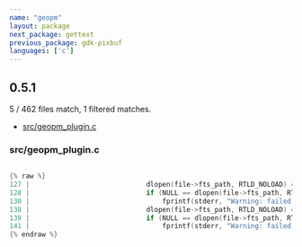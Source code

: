 ```yaml
---
name: "geopm"
layout: package
next_package: gettext
previous_package: gdk-pixbuf
languages: ['c']
---
```

## 0.5.1
5 / 462 files match, 1 filtered matches.

 - [src/geopm_plugin.c](#srcgeopm_pluginc)

### src/geopm_plugin.c

```c

{% raw %}
127 |                             dlopen(file->fts_path, RTLD_NOLOAD) == NULL) {
128 |                             if (NULL == dlopen(file->fts_path, RTLD_LAZY)) {
130 |                                 fprintf(stderr, "Warning: failed to dlopen plugin %s.\n", file->fts_path);
138 |                             dlopen(file->fts_path, RTLD_NOLOAD) == NULL) {
139 |                             if (NULL == dlopen(file->fts_path, RTLD_LAZY)) {
141 |                                 fprintf(stderr, "Warning: failed to dlopen plugin %s.\n", file->fts_path);
{% endraw %}

```